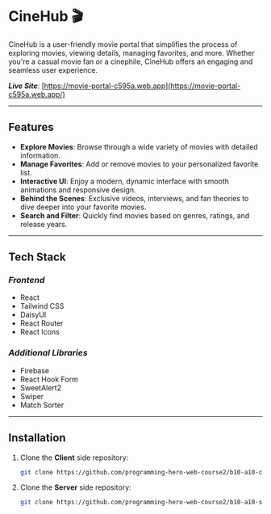 # CineHub 🎬

CineHub is a user-friendly movie portal that simplifies the process of exploring movies, viewing details, managing favorites, and more. Whether you're a casual movie fan or a cinephile, CineHub offers an engaging and seamless user experience.

***Live Site***: [https://movie-portal-c595a.web.app](https://movie-portal-c595a.web.app/)

---

## Features
- **Explore Movies**: Browse through a wide variety of movies with detailed information.
- **Manage Favorites**: Add or remove movies to your personalized favorite list.
- **Interactive UI**: Enjoy a modern, dynamic interface with smooth animations and responsive design.
- **Behind the Scenes**: Exclusive videos, interviews, and fan theories to dive deeper into your favorite movies.
- **Search and Filter**: Quickly find movies based on genres, ratings, and release years.

---

## Tech Stack
### ***Frontend***
- React
- Tailwind CSS
- DaisyUI
- React Router
- React Icons

### ***Additional Libraries***
- Firebase
- React Hook Form
- SweetAlert2
- Swiper
- Match Sorter


---

## Installation

1. Clone the **Client** side repository:
   ```bash
   git clone https://github.com/programming-hero-web-course2/b10-a10-client-side-Abdallah-BinSaif
   
2. Clone the **Server** side repository:
   ```bash
   git clone https://github.com/programming-hero-web-course2/b10-a10-server-side-Abdallah-BinSaif